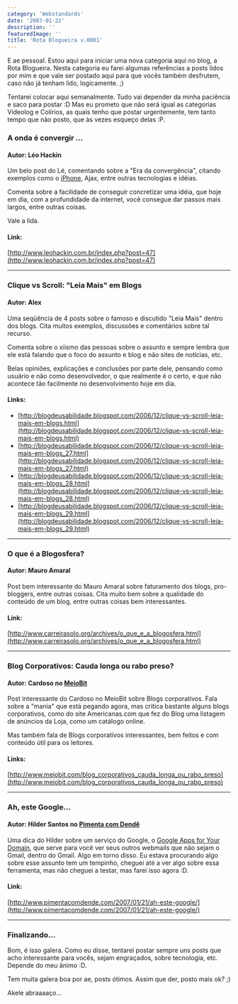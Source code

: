 ```yaml
---
category: 'Webstandards'
date: '2007-01-22'
description: ''
featuredImage: ''
title: 'Rota Blogueira v.0001'
---
```


E ae pessoal. Estou aqui para iniciar uma nova categoria aqui no blog, a Rota Blogueira. Nesta categoria eu farei algumas referências a posts lidos por mim e que vale ser postado aqui para que vocês também desfrutem, caso não já tenham lido, logicamente. ;)

Tentarei colocar aqui semanalmente. Tudo vai depender da minha paciência e saco para postar :D Mas eu prometo que não será igual as categorias Videolog e Colírios, as quais tenho que postar urgentemente, tem tanto tempo que não posto, que às vezes esqueço delas :P.

### A onda é convergir ...

#### Autor: Léo Hackin

Um belo post do Lé, comentando sobre a "Era da convergência", citando exemplos como o [iPhone](http://www.apple.com/iphone/), Ajax, entre outras tecnologias e idéias.

Comenta sobre a facilidade de conseguir concretizar uma idéia, que hoje em dia, com a profundidade da internet, você consegue dar passos mais largos, entre outras coisas.

Vale a lida.

#### Link:

[http://www.leohackin.com.br/index.php?post=47](http://www.leohackin.com.br/index.php?post=47)

---

### Clique vs Scroll: "Leia Mais" em Blogs

#### Autor: Alex

Uma seqüência de 4 posts sobre o famoso e discutido "Leia Mais" dentro dos blogs. Cita muitos exemplos, discussões e comentários sobre tal recurso.

Comenta sobre o xiismo das pessoas sobre o assunto e sempre lembra que ele está falando que o foco do assunto e blog e não sites de notícias, etc.

Belas opiniões, explicações e conclusões por parte dele, pensando como usuário e não como desenvolvedor, o que realmente é o certo, e que não acontece tão facilmente no desenvolvimento hoje em dia.

#### Links:

- [http://blogdeusabilidade.blogspot.com/2006/12/clique-vs-scroll-leia-mais-em-blogs.html](http://blogdeusabilidade.blogspot.com/2006/12/clique-vs-scroll-leia-mais-em-blogs.html)
- [http://blogdeusabilidade.blogspot.com/2006/12/clique-vs-scroll-leia-mais-em-blogs_27.html](http://blogdeusabilidade.blogspot.com/2006/12/clique-vs-scroll-leia-mais-em-blogs_27.html)
- [http://blogdeusabilidade.blogspot.com/2006/12/clique-vs-scroll-leia-mais-em-blogs_28.html](http://blogdeusabilidade.blogspot.com/2006/12/clique-vs-scroll-leia-mais-em-blogs_28.html)
- [http://blogdeusabilidade.blogspot.com/2006/12/clique-vs-scroll-leia-mais-em-blogs_29.html](http://blogdeusabilidade.blogspot.com/2006/12/clique-vs-scroll-leia-mais-em-blogs_29.html)

---

### O que é a Blogosfera?

#### Autor: Mauro Amaral

Post bem interessante do Mauro Amaral sobre faturamento dos blogs, pro-bloggers, entre outras coisas. Cita muito bem sobre a qualidade do conteúdo de um blog, entre outras coisas bem interessantes.

#### Link:

[http://www.carreirasolo.org/archives/o_que_e_a_blogosfera.html](http://www.carreirasolo.org/archives/o_que_e_a_blogosfera.html)

---

### Blog Corporativos: Cauda longa ou rabo preso?

#### Autor: Cardoso no [MeioBit](http://www.meiobit.com/)

Post interessante do Cardoso no MeioBit sobre Blogs corporativos. Fala sobre a "mania" que está pegando agora, mas critica bastante alguns blogs corporativos, como do site Americanas.com que fez do Blog uma listagem de anúncios da Loja, como um catálogo online.

Mas também fala de Blogs corporativos interessantes, bem feitos e com conteúdo útil para os leitores.

#### Links:

[http://www.meiobit.com/blog_corporativos_cauda_longa_ou_rabo_preso](http://www.meiobit.com/blog_corporativos_cauda_longa_ou_rabo_preso)

---

### Ah, este Google…

#### Autor: Hilder Santos no [Pimenta com Dendê](http://www.pimentacomdende.com/)

Uma dica do Hilder sobre um serviço do Google, o [Google Apps for Your Domain](http://www.google.com/a), que serve para você ver seus outros webmails que não sejam o Gmail, dentro do Gmail. Algo em torno disso. Eu estava procurando algo sobre esse assunto tem um tempinho, cheguei até a ver algo sobre essa ferramenta, mas não cheguei a testar, mas farei isso agora :D.

#### Link:

[http://www.pimentacomdende.com/2007/01/21/ah-este-google/](http://www.pimentacomdende.com/2007/01/21/ah-este-google/)

---

### Finalizando...

Bom, é isso galera. Como eu disse, tentarei postar sempre uns posts que acho interessante para vocês, sejam engraçados, sobre tecnologia, etc. Depende do meu ânimo :D.

Tem muita galera boa por ae, posts ótimos. Assim que der, posto mais ok? ;)

Akele abraaaaço...
